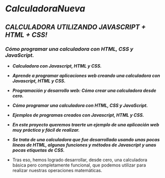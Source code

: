 # **_CalculadoraNueva_**

## **_CALCULADORA UTILIZANDO JAVASCRIPT + HTML + CSS!_**

### **_Cómo programar una calculadora con HTML, CSS y JavaScript._**

- **_Calculadora con Javascript, HTML y CSS._**
  
- **_Aprende a programar aplicaciones web creando una calculadora con Javascript, HTML y CSS._**

- **_Programación y desarrollo web: Cómo crear una calculadora desde cero._**

- **_Cómo programar una calculadora con HTML, CSS y JavaScript._**

- **_Ejemplos de programas creados con Javascript, HTML y CSS._**

- **_En este proyecto queremos traerte un ejemplo de una aplicación web muy práctica y fácil de realizar._**

- **_Se trata de una calculadora que fue desarrollada usando unas pocas líneas de HTML, algunas funciones y métodos de Javascript y unas pocas etiquetas de CSS._**

- Tras eso, hemos logrado desarrollar, desde cero, una calculadora básica pero completamente funcional, que podemos utilizar para realizar nuestras operaciones matemáticas.
